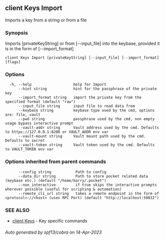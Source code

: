## client Keys Import

Imports a key from a string or from a file

### Synopsis

Imports [privateKeyString] or from [--input_file] into the keybase, provided it is in the form of [--import_format]

```
client Keys Import [privateKeyString] [--input_file] [--import_format] [flags]
```

### Options

```
  -h, --help                   help for Import
      --hint string            hint for the passphrase of the private key
      --import_format string   import the private key from the specified format (default "raw")
      --input_file string      input file to read data from
      --keybase string         keybase type used by the cmd, options are: file, vault
      --pwd string             passphrase used by the cmd, non empty usage bypass interactive prompt
      --vault-addr string      Vault address used by the cmd. Defaults to https://127.0.0.1:8200 or VAULT_ADDR env var
      --vault-mount string     Vault mount path used by the cmd. Defaults to secret
      --vault-token string     Vault token used by the cmd. Defaults to VAULT_TOKEN env var
```

### Options inherited from parent commands

```
      --config string           Path to config
      --data_dir string         Path to store pocket related data (keybase etc.) (default "/home/harry/.pocket")
      --non_interactive         if true skips the interactive prompts wherever possible (useful for scripting & automation)
      --remote_cli_url string   takes a remote endpoint in the form of <protocol>://<host> (uses RPC Port) (default "http://localhost:50832")
```

### SEE ALSO

* [client Keys](client_Keys.md)	 - Key specific commands

###### Auto generated by spf13/cobra on 14-Apr-2023
